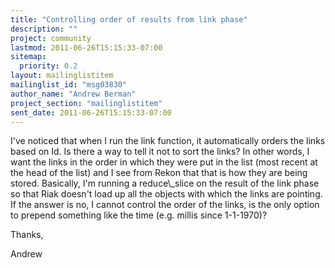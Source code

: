 ```yaml
---
title: "Controlling order of results from link phase"
description: ""
project: community
lastmod: 2011-06-26T15:15:33-07:00
sitemap:
  priority: 0.2
layout: mailinglistitem
mailinglist_id: "msg03830"
author_name: "Andrew Berman"
project_section: "mailinglistitem"
sent_date: 2011-06-26T15:15:33-07:00
---
```



I've noticed that when I run the link function, it automatically
orders the links based on Id. Is there a way to tell it not to sort
the links? In other words, I want the links in the order in which
they were put in the list (most recent at the head of the list) and I
see from Rekon that that is how they are being stored. Basically, I'm
running a reduce\\_slice on the result of the link phase so that Riak
doesn't load up all the objects with which the links are pointing. If
the answer is no, I cannot control the order of the links, is the only
option to prepend something like the time (e.g. millis since
1-1-1970)?

Thanks,

Andrew

